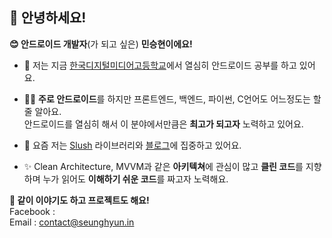 ## 👋 안녕하세요!

**😊 안드로이드 개발자**(가 되고 싶은) **민승현이에요!**

- 🏫 저는 지금 [한국디지털미디어고등학교](https://www.dimigo.hs.kr)에서 열심히 안드로이드 공부를 하고 있어요.

- 🧑‍💻 **주로 안드로이드**를 하지만 프론트엔드, 백엔드, 파이썬, C언어도 어느정도는 할 줄 알아요.  
  안드로이드를 열심히 해서 이 분야에서만큼은 **최고가 되고자** 노력하고 있어요.

- 🚀 요즘 저는 [Slush](https://github.com/minSeungHyun/slush) 라이브러리와 [블로그](https://github.com/MinSeungHyun/minseunghyun.github.io)에 집중하고 있어요.

- ✨ Clean Architecture, MVVM과 같은 **아키텍쳐**에 관심이 많고 **클린 코드**를 지향하며 누가 읽어도 **이해하기 쉬운 코드**를 짜고자 노력해요.

**🤗 같이 이야기도 하고 프로젝트도 해요!**  
Facebook :  
Email : contact@seunghyun.in

